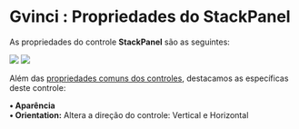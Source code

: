 # Gvinci : Propriedades do StackPanel

As propriedades do controle **StackPanel** são as seguintes:

![](http://www.gvinci.com.br/manual/stackpanel_1.zoom80.png)   ![](http://www.gvinci.com.br/manual/stackpanel_2.zoom80.png)

Além das [propriedades comuns dos controles](http://www.gvinci.com.br/manual/propriedades_comuns_de_control.htm), destacamos as específicas deste controle:

**• Aparência**  
        **• Orientation:** Altera a direção do controle: Vertical e Horizontal

